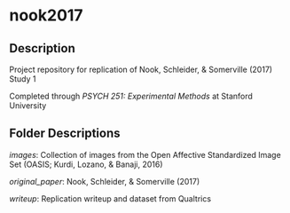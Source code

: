 # nook2017

## Description

Project repository for replication of Nook, Schleider, & Somerville (2017) Study 1

Completed through _PSYCH 251: Experimental Methods_ at Stanford University

## Folder Descriptions

_images_: Collection of images from the Open Affective Standardized Image Set (OASIS; Kurdi, Lozano, & Banaji, 2016)

_original_paper_: Nook, Schleider, & Somerville (2017)

_writeup_: Replication writeup and dataset from Qualtrics